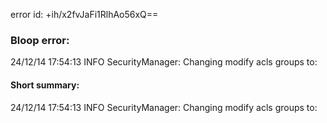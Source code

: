 error id: +ih/x2fvJaFi1RlhAo56xQ==
### Bloop error:

24/12/14 17:54:13 INFO SecurityManager: Changing modify acls groups to:
#### Short summary: 

24/12/14 17:54:13 INFO SecurityManager: Changing modify acls groups to: